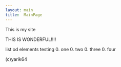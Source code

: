 ```yaml
---
layout: main
title:  MainPage
---
```


This is my site

THIS IS WONDERFUL!!!!


list od elements testing
0. one
0. two
0. three
0. four

(c)yarik64

